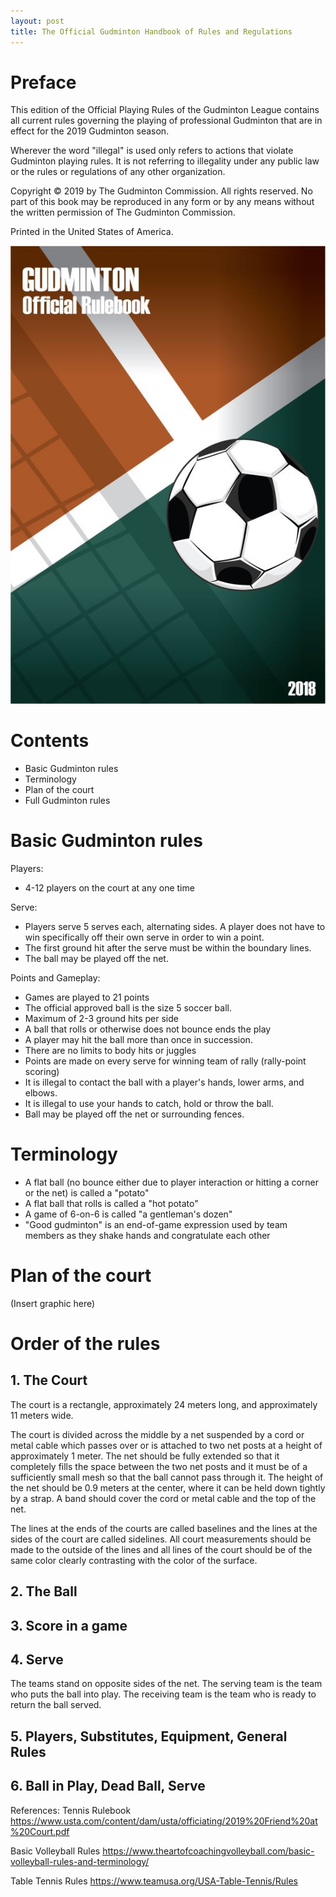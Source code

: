 ```yaml
---
layout: post
title: The Official Gudminton Handbook of Rules and Regulations
---
```


# Preface
This edition of the Official Playing Rules of the Gudminton League contains all current rules governing the playing of professional Gudminton that are in effect for the 2019 Gudminton season. 

Wherever the word "illegal" is used only refers to actions that violate Gudminton playing rules. It is not referring to illegality under any public law or the rules or regulations of any other organization.

Copyright © 2019 by The Gudminton Commission. All rights reserved. No part of this book may be reproduced in any form or by any means without the written permission of The Gudminton Commission.

Printed in the United States of America.

![Gudminton Rule Book](/images/gudminton_rulebook.JPG "Gudminton Rule Book")

# Contents
- Basic Gudminton rules
- Terminology
- Plan of the court
- Full Gudminton rules

# Basic Gudminton rules

Players:
- 4-12 players on the court at any one time

Serve:
- Players serve 5 serves each, alternating sides. A player does not have to win specifically off their own serve in order to win a point.
- The first ground hit after the serve must be within the boundary lines. 
- The ball may be played off the net.

Points and Gameplay:
- Games are played to 21 points
- The official approved ball is the size 5 soccer ball.
- Maximum of 2-3 ground hits per side
- A ball that rolls or otherwise does not bounce ends the play 
- A player may hit the ball more than once in succession.
- There are no limits to body hits or juggles
- Points are made on every serve for winning team of rally (rally-point scoring)
- It is illegal to contact the ball with a player's hands, lower arms, and elbows.
- It is illegal to use your hands to catch, hold or throw the ball.
- Ball may be played off the net or surrounding fences.

# Terminology
- A flat ball (no bounce either due to player interaction or hitting a corner or the net) is called a "potato"
- A flat ball that rolls is called a "hot potato"
- A game of 6-on-6 is called "a gentleman's dozen"
- "Good gudminton" is an end-of-game expression used by team members as they shake hands and congratulate each other

# Plan of the court

(Insert graphic here)

# Order of the rules

## 1. The Court

The court is a rectangle, approximately 24 meters long, and approximately 11 meters wide.  

The court is divided across the middle by a net suspended by a cord or metal cable which passes over or is attached to two net posts at a height of approximately 1 meter. The net should be fully extended so that it completely fills the space between the two net posts and it must be of a sufficiently small mesh so that the ball cannot pass through it. The height of the net should be 0.9 meters at the center, where it can be held down tightly by a strap. A band should cover the cord or metal cable and the top of the net. 

The lines at the ends of the courts are called baselines and the lines at the sides of the court are called sidelines. All court measurements should be made to the outside of the lines and all lines of the court should be of the same color clearly contrasting with the color of the surface.

## 2. The Ball

<To be filled>

## 3. Score in a game

<To be filled>

## 4. Serve

The teams stand on opposite sides of the net. The serving team is the team who puts the ball into play. The receiving team is the team who is ready to return the ball served.

<To be filled>

## 5. Players, Substitutes, Equipment, General Rules

<To be filled>
  
## 6. Ball in Play, Dead Ball, Serve

<To be filled>
  

References:
Tennis Rulebook
https://www.usta.com/content/dam/usta/officiating/2019%20Friend%20at%20Court.pdf

Basic Volleyball Rules
https://www.theartofcoachingvolleyball.com/basic-volleyball-rules-and-terminology/

Table Tennis Rules
https://www.teamusa.org/USA-Table-Tennis/Rules
